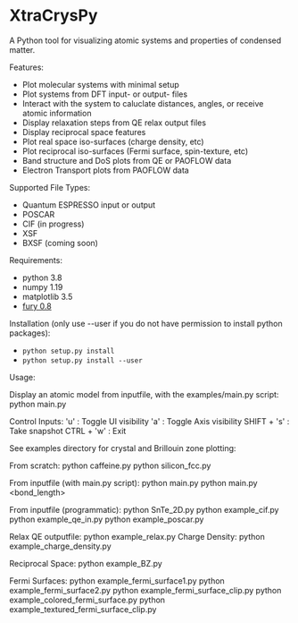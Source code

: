 # XtraCrysPy
A Python tool for visualizing atomic systems and properties of condensed matter.

Features:
- Plot molecular systems with minimal setup
- Plot systems from DFT input- or output- files
- Interact with the system to caluclate distances, angles, or receive atomic information
- Display relaxation steps from QE relax output files
- Display reciprocal space features
- Plot real space iso-surfaces (charge density, etc)
- Plot reciprocal iso-surfaces (Fermi surface, spin-texture, etc)
- Band structure and DoS plots from QE or PAOFLOW data
- Electron Transport plots from PAOFLOW data

Supported File Types:
- Quantum ESPRESSO input or output
- POSCAR
- CIF (in progress)
- XSF
- BXSF (coming soon)

Requirements:
- python 3.8
- numpy 1.19
- matplotlib 3.5
- [fury 0.8](https://github.com/fury-gl/fury)
  
Installation (only use --user if you do not have permission to install python packages):  
- `python setup.py install`  
- `python setup.py install --user`  
  
Usage:

  Display an atomic model from inputfile, with the examples/main.py script:
    python main.py <inputfile>

  Control Inputs:
    'u' : Toggle UI visibility
    'a' : Toggle Axis visibility
    SHIFT + 's' : Take snapshot
    CTRL + 'w' : Exit


See examples directory for crystal and Brillouin zone plotting:

  From scratch:
    python caffeine.py
    python silicon_fcc.py

  From inputfile (with main.py script):
    python main.py <inputfile>
    python main.py <inputfile> <bond_length>

  From inputfile (programmatic):
    python SnTe_2D.py
    python example_cif.py
    python example_qe_in.py
    python example_poscar.py

  Relax QE outputfile:
    python example_relax.py
  Charge Density:
    python example_charge_density.py

  Reciprocal Space:
    python example_BZ.py

  Fermi Surfaces:
    python example_fermi_surface1.py
    python example_fermi_surface2.py
    python example_fermi_surface_clip.py
    python example_colored_fermi_surface.py
    python example_textured_fermi_surface_clip.py

